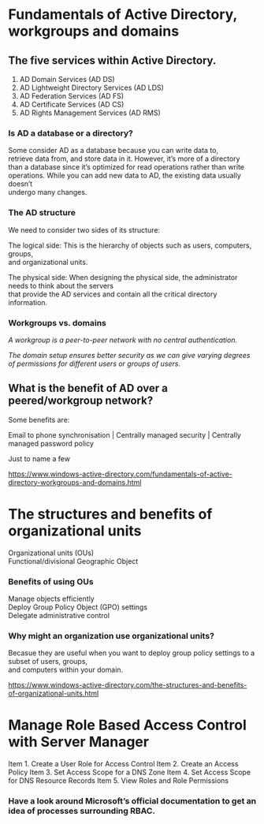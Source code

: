 # Fundamentals of Active Directory, workgroups and domains

## The five services within Active Directory.

1. AD Domain Services (AD DS)  
2. AD Lightweight Directory Services (AD LDS)  
3. AD Federation Services (AD FS)  
4. AD Certificate Services (AD CS)  
5. AD Rights Management Services (AD RMS)  

### Is AD a database or a directory?

Some consider AD as a database because you can write data to,   
retrieve data from, and store data in it. However, it’s more of a directory  
than a database since it’s optimized for read operations rather than write  
operations. While you can add new data to AD, the existing data usually doesn’t   
undergo many changes.

### The AD structure

We need to consider two sides of its structure:  

The logical side: This is the hierarchy of objects such as users, computers, groups,  
and organizational units.

The physical side: When designing the physical side, the administrator needs to think about the servers  
that provide the AD services and contain all the critical directory information. 

### Workgroups vs. domains

_A workgroup is a peer-to-peer network with no central authentication._  

_The domain setup ensures better security as we can give varying degrees  
of permissions for different users or groups of users._  


## What is the benefit of AD over a peered/workgroup network?  

Some benefits are:  

Email to phone synchronisation | Centrally managed security | Centrally managed password policy 

Just to name a few

https://www.windows-active-directory.com/fundamentals-of-active-directory-workgroups-and-domains.html

# The structures and benefits of organizational units  

Organizational units (OUs)  
Functional/divisional
Geographic
Object

### Benefits of using OUs

Manage objects efficiently    
Deploy Group Policy Object (GPO) settings  
Delegate administrative control  

### Why might an organization use organizational units?   

Becasue they are useful when you want to deploy group policy settings to a subset of users, groups,   
and computers within your domain. 

https://www.windows-active-directory.com/the-structures-and-benefits-of-organizational-units.html

# Manage Role Based Access Control with Server Manager

Item 1. Create a User Role for Access Control
Item 2. Create an Access Policy
Item 3. Set Access Scope for a DNS Zone
Item 4. Set Access Scope for DNS Resource Records
Item 5. View Roles and Role Permissions



### Have a look around Microsoft’s official documentation to get an idea of processes surrounding RBAC.
